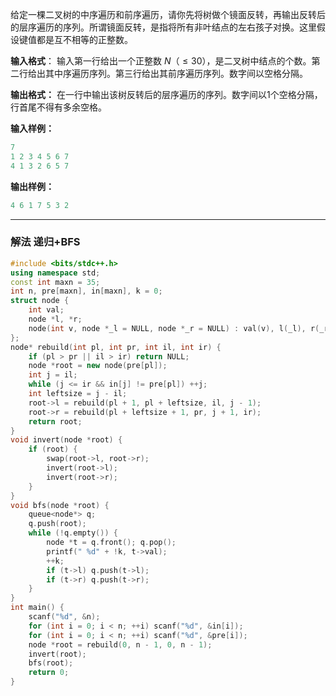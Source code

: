 给定一棵二叉树的中序遍历和前序遍历，请你先将树做个镜面反转，再输出反转后的层序遍历的序列。所谓镜面反转，是指将所有非叶结点的左右孩子对换。这里假设键值都是互不相等的正整数。

**输入格式**： 
输入第一行给出一个正整数 $N$（$≤30$），是二叉树中结点的个数。第二行给出其中序遍历序列。第三行给出其前序遍历序列。数字间以空格分隔。

**输出格式：**
在一行中输出该树反转后的层序遍历的序列。数字间以1个空格分隔，行首尾不得有多余空格。

**输入样例：**

```cpp
7
1 2 3 4 5 6 7
4 1 3 2 6 5 7
```

**输出样例：**

```cpp
4 6 1 7 5 3 2
```


---
### 解法 递归+BFS
```cpp
#include <bits/stdc++.h>
using namespace std;
const int maxn = 35;
int n, pre[maxn], in[maxn], k = 0;
struct node { 
    int val;
    node *l, *r;
    node(int v, node *_l = NULL, node *_r = NULL) : val(v), l(_l), r(_r) {}
};
node* rebuild(int pl, int pr, int il, int ir) {
    if (pl > pr || il > ir) return NULL;
    node *root = new node(pre[pl]);
    int j = il;
    while (j <= ir && in[j] != pre[pl]) ++j;
    int leftsize = j - il;
    root->l = rebuild(pl + 1, pl + leftsize, il, j - 1);
    root->r = rebuild(pl + leftsize + 1, pr, j + 1, ir);
    return root;
}
void invert(node *root) {
    if (root) {
        swap(root->l, root->r);
        invert(root->l);
        invert(root->r);
    }
}
void bfs(node *root) {
    queue<node*> q;
    q.push(root);
    while (!q.empty()) {
        node *t = q.front(); q.pop();
        printf(" %d" + !k, t->val);
        ++k;
        if (t->l) q.push(t->l);
        if (t->r) q.push(t->r);
    }
}
int main() {
    scanf("%d", &n);
    for (int i = 0; i < n; ++i) scanf("%d", &in[i]);
    for (int i = 0; i < n; ++i) scanf("%d", &pre[i]);
    node *root = rebuild(0, n - 1, 0, n - 1);
    invert(root);
    bfs(root);
    return 0;
}
```

